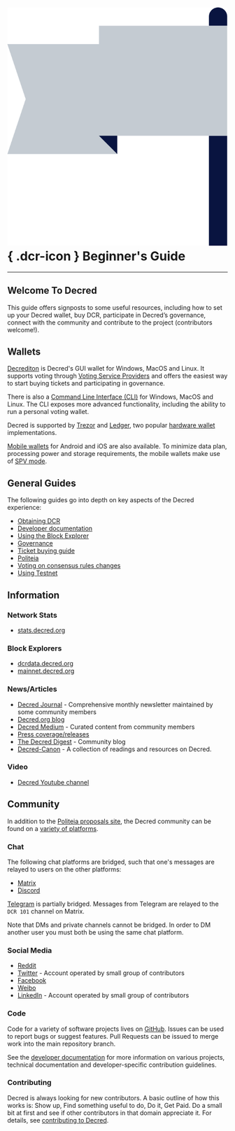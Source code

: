 # ![](../img/dcr-icons/Flag.svg){ .dcr-icon } Beginner's Guide

---

## Welcome To Decred

This guide offers signposts to some useful resources, including how to set up your Decred wallet, buy DCR, participate in Decred’s governance, connect with the community and contribute to the project (contributors welcome!).

## Wallets

[Decrediton](../wallets/decrediton/decrediton-setup.md) is Decred's GUI wallet
for Windows, MacOS and Linux.
It supports voting through [Voting Service Providers](https://decred.org/vsp/)
and offers the easiest way to start buying tickets and participating in
governance.

There is also a [Command Line Interface (CLI)](../wallets/cli/cli-installation.md) for
Windows, MacOS and Linux.
The CLI exposes more advanced functionality, including the ability to run a
personal voting wallet.

Decred is supported by [Trezor](https://trezor.io/) and
[Ledger](https://www.ledger.com/), two popular
[hardware wallet](../wallets/hardware-wallets.md) implementations.

[Mobile wallets](../wallets/mobile-wallets.md) for Android and iOS are also
available.
To minimize data plan, processing power and storage requirements, the mobile
wallets make use of [SPV mode](../wallets/spv.md).

## General Guides

The following guides go into depth on key aspects of the Decred experience:

* [Obtaining DCR](obtaining-dcr.md)
* [Developer documentation](https://devdocs.decred.org/)
* [Using the Block Explorer](using-the-block-explorer.md)
* [Governance](../governance/overview.md)
* [Ticket buying guide](../proof-of-stake/overview.md)
* [Politeia](../governance/politeia/overview.md)
* [Voting on consensus rules changes](../governance/consensus-rule-voting/overview.md)
* [Using Testnet](https://devdocs.decred.org/environments/testnet/)

## Information

### Network Stats

* [stats.decred.org](https://stats.decred.org/)

### Block Explorers

* [dcrdata.decred.org](https://dcrdata.decred.org/)
* [mainnet.decred.org](https://mainnet.decred.org/)

### News/Articles

* [Decred Journal](https://xaur.github.io/decred-news/) - Comprehensive monthly newsletter maintained by some community members
* [Decred.org blog](https://blog.decred.org)
* [Decred Medium](https://medium.com/decred) - Curated content from community members
* [Press coverage/releases](https://decred.org/press/)
* [The Decred Digest](https://thedecreddigest.org/) - Community blog
* [Decred-Canon](https://github.com/maxbron08/Decred-Canon/) - A collection of readings and resources on Decred.

### Video

* [Decred Youtube channel](https://www.youtube.com/decredchannel)

## Community

In addition to the [Politeia proposals site](https://proposals.decred.org), the Decred community can be found on a [variety of platforms](https://decred.org/community/).

### Chat

The following chat platforms are bridged, such that one's messages are relayed
to users on the other platforms:

* [Matrix](https://chat.decred.org/)
* [Discord](https://discord.gg/dXSmwvYury)

[Telegram](https://t.me/decred) is partially bridged. Messages from Telegram are
relayed to the `DCR 101` channel on Matrix.

Note that DMs and private channels cannot be bridged. In order to DM another
user you must both be using the same chat platform.

### Social Media

* [Reddit](https://www.reddit.com/r/decred)
* [Twitter](https://twitter.com/decredproject) - Account operated by small group of contributors
* [Facebook](https://facebook.com/decredproject)
* [Weibo](https://weibo.com/DecredProject)
* [LinkedIn](https://www.linkedin.com/company/decredproject/) - Account operated by small group of contributors

### Code

Code for a variety of software projects lives on [GitHub](https://github.com/decred). Issues can be used to report bugs or suggest features. Pull Requests can be issued to merge work into the main repository branch.

See the [developer documentation](https://devdocs.decred.org/) for more information on various projects, technical documentation and developer-specific contribution guidelines.

### Contributing

Decred is always looking for new contributors. A basic outline of how this works is: Show up, Find something useful to do, Do it, Get Paid. Do a small bit at first and see if other contributors in that domain appreciate it. For details, see  [contributing to Decred](../contributing/overview.md).
